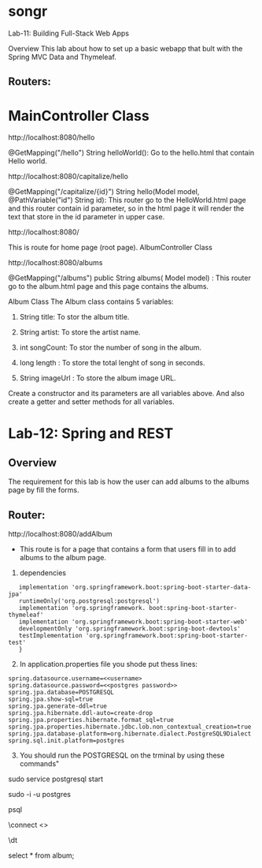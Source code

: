 # songr
Lab-11: Building Full-Stack Web Apps

Overview
This lab about how to set up a basic webapp that bult with the Spring MVC Data and Thymeleaf.

## Routers:
# MainController Class
http://localhost:8080/hello

@GetMapping("/hello") String helloWorld(): Go to the hello.html that contain Hello world.

http://localhost:8080/capitalize/hello

@GetMapping("/capitalize/{id}") String hello(Model model, @PathVariable("id") String id): This router go to the HelloWorld.html page and this router contain id parameter, so in the html page it will render the text that store in the id parameter in upper case.

http://localhost:8080/

This is route for home page (root page).
AlbumController Class

http://localhost:8080/albums

@GetMapping("/albums") public String albums( Model model) : This router go to the album.html page and this page contains the albums.

Album Class
The Album class contains 5 variables:

1. String title: To stor the album title.

2. String artist: To store the artist name.

3. int songCount: To stor the number of song in the album.

4. long length : To store the total lenght of song in seconds.

5. String imageUrl : To store the album image URL.

Create a constructor and its parameters are all variables above. And also create a getter and setter methods for all variables.



# Lab-12: Spring and REST
## Overview
The requirement for this lab is how the user can add albums to the albums page by fill the forms.
## Router:
http://localhost:8080/addAlbum
* This route is for a page that contains a form that users fill in to add albums to the album page.
1. dependencies 
```   dependencies {
   implementation 'org.springframework.boot:spring-boot-starter-data-jpa'
   runtimeOnly('org.postgresql:postgresql')
   implementation 'org.springframework. boot:spring-boot-starter-thymeleaf'
   implementation 'org.springframework.boot:spring-boot-starter-web'
   developmentOnly 'org.springframework.boot:spring-boot-devtools'
   testImplementation 'org.springframework.boot:spring-boot-starter-test'
   }
```
2. In application.properties file you shode put thess lines:
```spring.datasource.url=jdbc:postgresql://localhost:5432/<<put the postgres name>>
spring.datasource.username=<<username>
spring.datasource.password=<<postgres password>>
spring.jpa.database=POSTGRESQL
spring.jpa.show-sql=true
spring.jpa.generate-ddl=true
spring.jpa.hibernate.ddl-auto=create-drop
spring.jpa.properties.hibernate.format_sql=true
spring.jpa.properties.hibernate.jdbc.lob.non_contextual_creation=true
spring.jpa.database-platform=org.hibernate.dialect.PostgreSQL9Dialect
spring.sql.init.platform=postgres
```


3. You should run the POSTGRESQL on the trminal by using these commands"

sudo service postgresql start

sudo -i -u postgres

psql

\connect <<database name>>

\dt

select * from album;